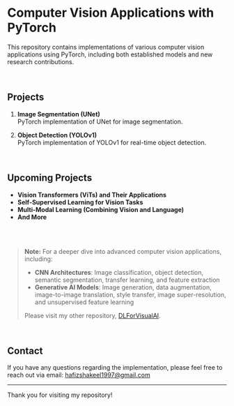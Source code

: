 # Computer Vision Applications with PyTorch

This repository contains implementations of various computer vision applications using PyTorch, including both established models and new research contributions.

<br>

## Projects
1. **Image Segmentation (UNet)**  
   PyTorch implementation of UNet for image segmentation.

2. **Object Detection (YOLOv1)**  
   PyTorch implementation of YOLOv1 for real-time object detection.

<br>

## Upcoming Projects
- **Vision Transformers (ViTs) and Their Applications**
- **Self-Supervised Learning for Vision Tasks**
- **Multi-Modal Learning (Combining Vision and Language)**
- **And More**

<br><br>

> **Note:** For a deeper dive into advanced computer vision applications, including:
> 
> - **CNN Architectures**: Image classification, object detection, semantic segmentation, transfer learning, and feature extraction
> - **Generative AI Models**: Image generation, data augmentation, image-to-image translation, style transfer, image super-resolution, and unsupervised feature learning
> 
> Please visit my other repository, [DLForVisualAI](https://github.com/hafizshakeel/DLForVisualAI).


<br>

## Contact 
If you have any questions regarding the implementation, please feel free to reach out via email: [hafizshakeel1997@gmail.com](mailto:hafizshakeel1997@gmail.com)


---

Thank you for visiting my repository!
